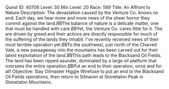 Quest ID: 40706
Level: 30
Min Level: 20
Race: 589
Title: An Affront to Nature
Description: The devastation caused by the Venture Co. knows no end. Each day, we hear more and more news of the sheer horror they commit against the land.$B$BThe balance of nature is a delicate matter, one that must be handled with care.$B$BYet, the Venture Co. cares little for it. The are driven by greed and their actions are directly responsible for much of the suffering of the lands they inhabit. I've recently received news of their most terrible operation yet.$B$BTo the southwest, just north of the Charred Vale, a new passageway into the mountains has been carved out for their latest exploitation of the land.$B$BThis path leads to the Blacksand Oil Fields. The land has been ripped asunder, dominated by a large oil platform that oversees the entire operation.$B$BPut an end to their operation, once and for all!
Objective: Slay Oilmaster Higgle Wirefuse to put an end to the Blacksand Oil Fields operations, then return to Silmaron at Stonetalon Peak in Stonetalon Mountains.
